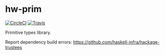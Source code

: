 # hw-prim
[![CircleCI](https://circleci.com/gh/haskell-works/hw-prim/tree/0-branch.svg?style=svg)](https://circleci.com/gh/haskell-works/hw-prim/tree/0-branch)
[![Travis](https://travis-ci.org/haskell-works/hw-prim.svg?branch=master)](https://travis-ci.org/haskell-works/hw-prim)

Primitive types library.

Report dependency build errors: https://github.com/haskell-infra/hackage-trustees
